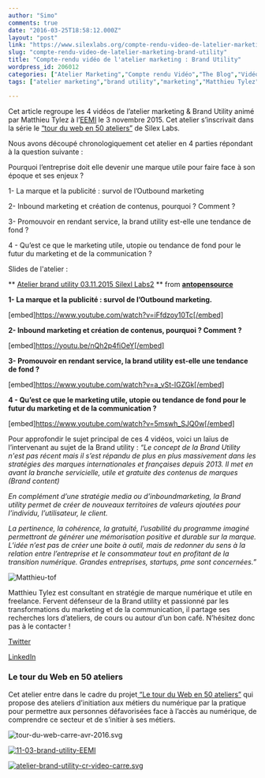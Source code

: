 ```yaml
---
author: "Simo"
comments: true
date: "2016-03-25T18:58:12.000Z"
layout: "post"
link: "https://www.silexlabs.org/compte-rendu-video-de-latelier-marketing-brand-utility/"
slug: "compte-rendu-video-de-latelier-marketing-brand-utility"
title: "Compte-rendu vidéo de l'atelier marketing : Brand Utility"
wordpress_id: 206012
categories: ["Atelier Marketing","Compte rendu Vidéo","The Blog","Vidéos"]
tags: ["atelier marketing","brand utility","marketing","Matthieu Tylez","silex labs","video","webmarketing"]

---
```

Cet article regroupe les 4 vidéos de l’atelier marketing & Brand Utility animé par Matthieu Tylez à l’[EEMI](http://www.eemi.com/fr/) le 3 novembre 2015. Cet atelier s’inscrivait dans la série le [“tour du web en 50 ateliers”](https://www.silexlabs.org/le-tour-du-web-en-50-ateliers-2/) de Silex Labs.

Nous avons découpé chronologiquement cet atelier en 4 parties répondant à la question suivante :

Pourquoi l’entreprise doit elle devenir une marque utile pour faire face à son époque et ses enjeux ?

1- La marque et la publicité : survol de l’Outbound marketing

2- Inbound marketing et création de contenus, pourquoi ? Comment ?

3- Promouvoir en rendant service, la brand utility est-elle une tendance de fond ?

4 - Qu’est ce que le marketing utile, utopie ou tendance de fond pour le futur du marketing et de la communication ?



Slides de l'atelier :



** [Atelier brand utility 03.11.2015 Silexl Labs2](//www.slideshare.net/antopensource/atelier-brand-utility-03112015-silexl-labs2) ** from **[antopensource](//www.slideshare.net/antopensource)**






**1- La marque et la publicité : survol de l’Outbound marketing.**

[embed]https://www.youtube.com/watch?v=iFfdzoy10Tc[/embed]





**2- Inbound marketing et création de contenus, pourquoi ? Comment ?**

[embed]https://youtu.be/nQh2p4fiOeY[/embed]



**3- Promouvoir en rendant service, la brand utility est-elle une tendance de fond ?**

[embed]https://www.youtube.com/watch?v=a_vSt-lGZGk[/embed]



**4 - Qu’est ce que le marketing utile, utopie ou tendance de fond pour le futur du marketing et de la communication ?**

[embed]https://www.youtube.com/watch?v=5mswh_SJQ0w[/embed]



>>>

Pour approfondir le sujet principal de ces 4 vidéos, voici un laïus de l’intervenant au sujet de la Brand utility :
_“Le concept de la Brand Utility n'est pas récent mais il s’est répandu de plus en plus massivement dans les stratégies des marques internationales et françaises depuis 2013. Il met en avant la branche servicielle, utile et gratuite des contenus de marques (Brand content)_

_En complément d’une stratégie media ou d’inboundmarketing, la Brand utility permet de créer de nouveaux territoires de valeurs ajoutées pour l’individu, l’utilisateur, le client._

_La pertinence, la cohérence, la gratuité, l’usabilité du programme imaginé permettront de générer une mémorisation positive et durable sur la marque. L’idée n’est pas de créer une boite à outil, mais de redonner du sens à la relation entre l’entreprise et le consommateur tout en profitant de la transition numérique. Grandes entreprises, startups, pme sont concernées.”_



>>>

![Matthieu-tof](https://www.silexlabs.org/wp-content/uploads/2014/10/Matthieu-tof.png)

Matthieu Tylez est consultant en stratégie de marque numérique et utile en freelance. Fervent défenseur de la Brand utility et passionné par les transformations du marketing et de la communication, il partage ses recherches lors d’ateliers, de cours ou autour d’un bon café. N’hésitez donc pas à le contacter !

[Twitter](https://twitter.com/Ycontent)

[LinkedIn](http://fr.linkedin.com/pub/matthieu-tylez/36/58/427/)


### **Le tour du Web en 50 ateliers**


Cet atelier entre dans le cadre du projet[ “Le tour du Web en 50 ateliers”](https://www.silexlabs.org/le-tour-du-web-en-50-ateliers-2/) qui propose des ateliers d’initiation aux métiers du numérique par la pratique pour permettre aux personnes défavorisées face à l’accès au numérique, de comprendre ce secteur et de s’initier à ses métiers.

![tour-du-web-carre-avr-2016.svg](https://www.silexlabs.org/wp-content/uploads/2016/04/tour-du-web-carre-avr-2016.svg_-1.png)

[![11-03-brand-utility-EEMI](https://www.silexlabs.org/wp-content/uploads/2016/03/11-03-brand-utility-EEMI.jpg)](https://www.flickr.com/photos/120854033@N02/albums/72157660786706905)



[![atelier-brand-utility-cr-video-carre.svg](https://www.silexlabs.org/wp-content/uploads/2016/03/atelier-brand-utility-cr-video-carre.svg_.png)](https://www.silexlabs.org/wp-content/uploads/2016/03/atelier-brand-utility-cr-video-carre.svg_.png)

